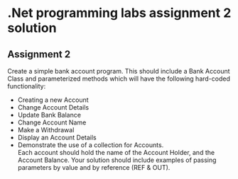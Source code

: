 # .Net programming labs assignment 2 solution

## Assignment 2
Create a simple bank account program. This should include a Bank Account Class and 
parameterized methods which will have the following hard-coded functionality:  
* Creating a new Account  
* Change Account Details  
* Update Bank Balance  
* Change Account Name  
* Make a Withdrawal  
* Display an Account Details  
* Demonstrate the use of a collection for Accounts.  
Each account should hold the name of the Account Holder, and the Account
Balance. Your solution should include examples of passing parameters by
value and by reference (REF & OUT).

